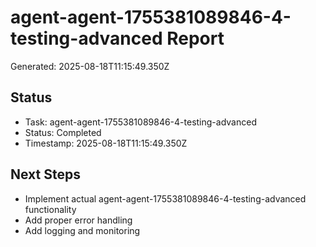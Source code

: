 # agent-agent-1755381089846-4-testing-advanced Report

Generated: 2025-08-18T11:15:49.350Z

## Status
- Task: agent-agent-1755381089846-4-testing-advanced
- Status: Completed
- Timestamp: 2025-08-18T11:15:49.350Z

## Next Steps
- Implement actual agent-agent-1755381089846-4-testing-advanced functionality
- Add proper error handling
- Add logging and monitoring
